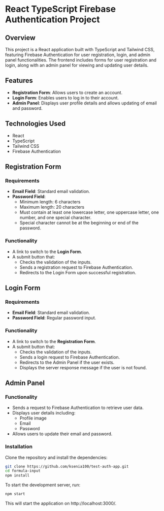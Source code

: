 # React TypeScript Firebase Authentication Project

## Overview

This project is a React application built with TypeScript and Tailwind CSS, featuring Firebase Authentication for user registration, login, and admin panel functionalities. The frontend includes forms for user registration and login, along with an admin panel for viewing and updating user details.

## Features

- **Registration Form**: Allows users to create an account.
- **Login Form**: Enables users to log in to their account.
- **Admin Panel**: Displays user profile details and allows updating of email and password.

## Technologies Used

- React
- TypeScript
- Tailwind CSS
- Firebase Authentication

## Registration Form

### Requirements

- **Email Field**: Standard email validation.
- **Password Field**:
  - Minimum length: 6 characters
  - Maximum length: 20 characters
  - Must contain at least one lowercase letter, one uppercase letter, one number, and one special character.
  - Special character cannot be at the beginning or end of the password.

### Functionality

- A link to switch to the **Login Form**.
- A submit button that:
  - Checks the validation of the inputs.
  - Sends a registration request to Firebase Authentication.
  - Redirects to the Login Form upon successful registration.

## Login Form

### Requirements

- **Email Field**: Standard email validation.
- **Password Field**: Regular password input.

### Functionality

- A link to switch to the **Registration Form**.
- A submit button that:
  - Checks the validation of the inputs.
  - Sends a login request to Firebase Authentication.
  - Redirects to the Admin Panel if the user exists.
  - Displays the server response message if the user is not found.

## Admin Panel

### Functionality

- Sends a request to Firebase Authentication to retrieve user data.
- Displays user details including:
  - Profile image
  - Email
  - Password
- Allows users to update their email and password.

### Installation

Clone the repository and install the dependencies:
```bash
git clone https://github.com/ksenia100/test-auth-app.git
cd formula-input
npm install
```

To start the development server, run:
```bash
npm start
```

This will start the application on http://localhost:3000/.